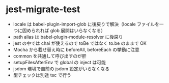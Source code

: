# jest-migrate-test

- locale は babel-plugin-import-glob に後戻りで解決（locale ファイルを一つに固められれば glob 展開はいらなくなる）
- path alias は babel-plugin-module-resolver に後戻り
- jest の中では chai が使えるので toBe ではなく to.be のままで OK
- Mocha から載せ替え時に beforeAll, beforeEach の挙動に注意
- common を共通して呼び出すのが肝
- setupFilesAfterEnv で global の inject は可能
- jsdom 環境で自前の jsdom 設定がいらなくなる
- 型チェックは別途 tsc で行う
